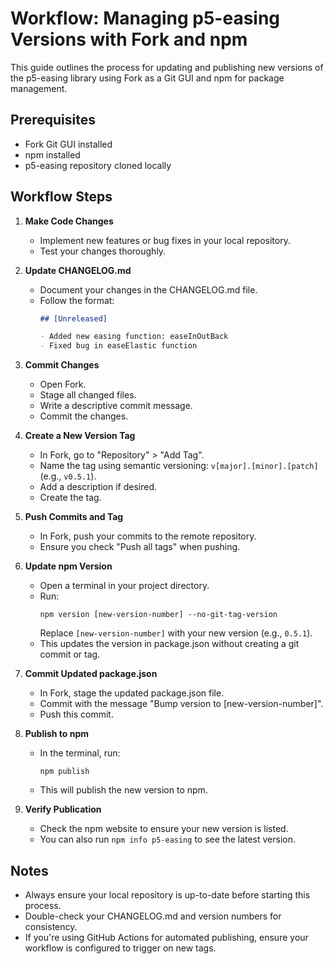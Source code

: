# Workflow: Managing p5-easing Versions with Fork and npm

This guide outlines the process for updating and publishing new versions of the p5-easing library using Fork as a Git GUI and npm for package management.

## Prerequisites

- Fork Git GUI installed
- npm installed
- p5-easing repository cloned locally

## Workflow Steps

1. **Make Code Changes**

   - Implement new features or bug fixes in your local repository.
   - Test your changes thoroughly.

2. **Update CHANGELOG.md**

   - Document your changes in the CHANGELOG.md file.
   - Follow the format:
     ```markdown
     ## [Unreleased]

     - Added new easing function: easeInOutBack
     - Fixed bug in easeElastic function
     ```

3. **Commit Changes**

   - Open Fork.
   - Stage all changed files.
   - Write a descriptive commit message.
   - Commit the changes.

4. **Create a New Version Tag**

   - In Fork, go to "Repository" > "Add Tag".
   - Name the tag using semantic versioning: `v[major].[minor].[patch]`
     (e.g., `v0.5.1`).
   - Add a description if desired.
   - Create the tag.

5. **Push Commits and Tag**

   - In Fork, push your commits to the remote repository.
   - Ensure you check "Push all tags" when pushing.

6. **Update npm Version**

   - Open a terminal in your project directory.
   - Run:
     ```
     npm version [new-version-number] --no-git-tag-version
     ```
     Replace `[new-version-number]` with your new version (e.g., `0.5.1`).
   - This updates the version in package.json without creating a git commit or tag.

7. **Commit Updated package.json**

   - In Fork, stage the updated package.json file.
   - Commit with the message "Bump version to [new-version-number]".
   - Push this commit.

8. **Publish to npm**

   - In the terminal, run:
     ```
     npm publish
     ```
   - This will publish the new version to npm.

9. **Verify Publication**
   - Check the npm website to ensure your new version is listed.
   - You can also run `npm info p5-easing` to see the latest version.

## Notes

- Always ensure your local repository is up-to-date before starting this process.
- Double-check your CHANGELOG.md and version numbers for consistency.
- If you're using GitHub Actions for automated publishing, ensure your workflow is configured to trigger on new tags.
